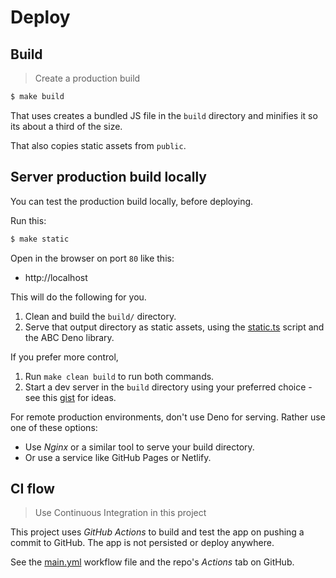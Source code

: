 # Deploy


## Build
> Create a production build

```sh
$ make build
```

That uses creates a bundled JS file in the `build` directory and minifies it so its about a third of the size.

That also copies static assets from `public`.


## Server production build locally

You can test the production build locally, before deploying.

Run this:

```sh
$ make static
```

Open in the browser on port `80` like this:

- http://localhost

This will do the following for you.

1. Clean and build the `build/` directory.
2. Serve that output directory as static assets, using the [static.ts](/static.ts) script and the ABC Deno library.

If you prefer more control,

1. Run `make clean build` to run both commands.
2. Start a dev server in the `build` directory using your preferred choice - see this [gist](https://gist.github.com/MichaelCurrin/1a6116a4e0918c8468dc7e1a701a5f95) for ideas.

For remote production environments, don't use Deno for serving. Rather use one of these options:

- Use _Nginx_ or a similar tool to serve your build directory.
- Or use a service like GitHub Pages or Netlify.


## CI flow
> Use Continuous Integration in this project

This project uses _GitHub Actions_ to build and test the app on pushing a commit
to GitHub. The app is not persisted or deploy anywhere.

See the [main.yml](/.github/workflows/main.yml) workflow file and the repo's
_Actions_ tab on GitHub.
